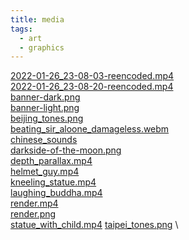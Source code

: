 ```yaml
---
title: media
tags:
  - art
  - graphics
---
```

[2022-01-26_23-08-03-reencoded.mp4](/misc/media/2022-01-26_23-08-03-reencoded.mp4) \
[2022-01-26_23-08-20-reencoded.mp4](/misc/media/2022-01-26_23-08-20-reencoded.mp4) \
[banner-dark.png](misc/media/banner-dark.png) \
[banner-light.png](misc/media/banner-light.png) \
[beijing_tones.png](/misc/media/beijing_tones.png) \
[beating_sir_aloone_damageless.webm](/misc/media/beating_sir_aloone_damageless.webm) \
[chinese_sounds](misc/media/chinese_sounds.png) \
[darkside-of-the-moon.png](/misc/media/darkside-of-the-moon.png) \
[depth_parallax.mp4](/misc/media/depth_parallax.mp4) \
[helmet_guy.mp4](/misc/media/helmet_guy.mp4) \
[kneeling_statue.mp4](/misc/media/kneeling_statue.mp4) \
[laughing_buddha.mp4](/misc/media/laughing_buddha.mp4) \
[render.mp4](/misc/media/render.mp4) \
[render.png](/misc/media/render.png) \
[statue_with_child.mp4](/misc/media/statue_with_child.mp4)
[taipei_tones.png](/misc/media/taipei_tones.png) \
